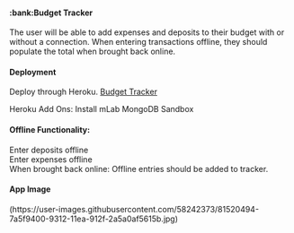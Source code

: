 <h4><b>:bank:Budget Tracker</b></h4>

The user will be able to add expenses and deposits to their budget with or without a connection. When entering transactions offline, they should populate the total when brought back online.

<h4><b>Deployment</b></h4>
Deploy through Heroku. <a href="https://peaceful-brook-52779.herokuapp.com">Budget Tracker</a>

Heroku Add Ons: Install mLab MongoDB Sandbox

<h4><b>Offline Functionality:</b></h4>
Enter deposits offline<br>
Enter expenses offline<br>
When brought back online: Offline entries should be added to tracker.

<h4><b>App Image</b></h4>
(https://user-images.githubusercontent.com/58242373/81520494-7a5f9400-9312-11ea-912f-2a5a0af5615b.jpg)
